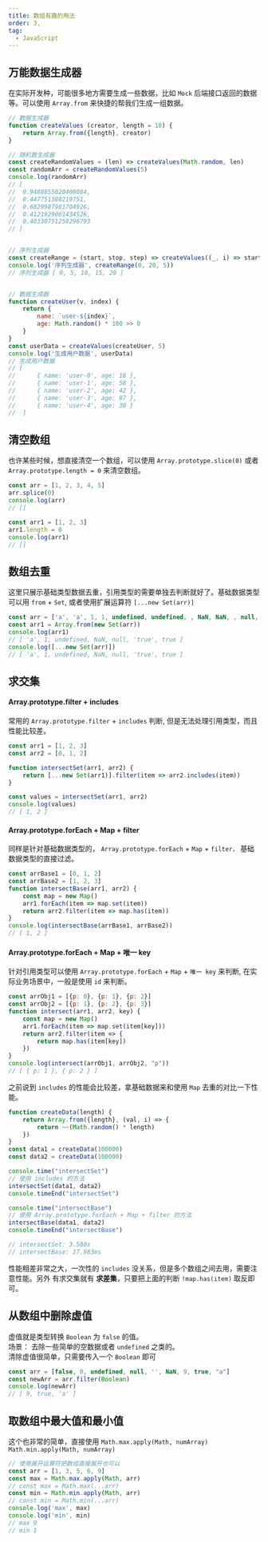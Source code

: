 ```yaml
---
title: 数组有趣的用法
order: 3,
tag:
  - JavaScript
---
```


## 万能数据生成器

在实际开发种，可能很多地方需要生成一些数据，比如 `Mock` 后端接口返回的数据等。可以使用 `Array.from` 来快捷的帮我们生成一组数据。

```javascript 
// 数据生成器
function createValues (creator, length = 10) {
	return Array.from({length}, creator)
}

// 随机数生成器
const createRandomValues = (len) => createValues(Math.random, len)
const randomArr = createRandomValues(5)
console.log(randomArr)
// [
//  0.9488855020400084,
// 	0.447751388219751,
// 	0.6829987981704926,
// 	0.4121929061434526,
// 	0.40330751258296793
// ]


// 序列生成器
const createRange = (start, stop, step) => createValues((_, i) => start + (i * step), (stop - start) / step + 1)
console.log('序列生成器', createRange(0, 20, 5))
// 序列生成器 [ 0, 5, 10, 15, 20 ]


// 数据生成器
function createUser(v, index) {
	return {
		name: `user-${index}`,
		age: Math.random() * 100 >> 0
	}
}
const userData = createValues(createUser, 5)
console.log('生成用户数据', userData)
// 生成用户数据
// [
//  	{ name: 'user-0', age: 18 },
// 		{ name: 'user-1', age: 58 },
// 		{ name: 'user-2', age: 42 },
// 		{ name: 'user-3', age: 87 },
// 		{ name: 'user-4', age: 30 }
// 	]
```

## 清空数组

也许某些时候，想直接清空一个数组，可以使用 `Array.prototype.slice(0)` 或者 `Array.prototype.length = 0` 来清空数组。

```javascript 
const arr = [1, 2, 3, 4, 5]
arr.splice(0)
console.log(arr)
// []

const arr1 = [1, 2, 3]
arr1.length = 0
console.log(arr1)
// []
```


## 数组去重

这里只展示基础类型数据去重，引用类型的需要单独去判断就好了。基础数据类型可以用 `from` + `Set`, 或者使用扩展运算符 `[...new Set(arr)]`

```javascript 
const arr = ['a', 'a', 1, 1, undefined, undefined, , NaN, NaN, , null, null, 'true', true]
const arr1 = Array.from(new Set(arr))
console.log(arr1)
// [ 'a', 1, undefined, NaN, null, 'true', true ]
console.log([...new Set(arr)])
// [ 'a', 1, undefined, NaN, null, 'true', true ]
```

## 求交集

#### Array.prototype.filter + includes
常用的 `Array.prototype.filter` + `includes` 判断, 但是无法处理引用类型，而且性能比较差。

```javascript 
const arr1 = [1, 2, 3]
const arr2 = [0, 1, 2]

function intersectSet(arr1, arr2) {
	return [...new Set(arr1)].filter(item => arr2.includes(item))
}

const values = intersectSet(arr1, arr2)
console.log(values)
// [ 1, 2 ]
```

#### Array.prototype.forEach + Map + filter
同样是针对基础数据类型的， `Array.prototype.forEach` + `Map` + `filter，` 基础数据类型的直接过滤。

```javascript 
const arrBase1 = [0, 1, 2]
const arrBase2 = [1, 2, 3]
function intersectBase(arr1, arr2) {
	const map = new Map()
	arr1.forEach(item => map.set(item))
	return arr2.filter(item => map.has(item))
}
console.log(intersectBase(arrBase1, arrBase2))
// [ 1, 2 ]
```

#### Array.prototype.forEach + Map + 唯一 key
针对引用类型可以使用 `Array.prototype.forEach` + `Map` + `唯一 key` 来判断, 在实际业务场景中，一般是使用 `id` 来判断。

```javascript 
const arrObj1 = [{p: 0}, {p: 1}, {p: 2}]
const arrObj2 = [{p: 1}, {p: 2}, {p: 3}]
function intersect(arr1, arr2, key) {
	const map = new Map()
	arr1.forEach(item => map.set(item[key]))
	return arr2.filter(item => {
		return map.has(item[key])
	})
}
console.log(intersect(arrObj1, arrObj2, "p"))
// [ { p: 1 }, { p: 2 } ]
```

之前说到 `includes` 的性能会比较差，拿基础数据来和使用 `Map` 去重的对比一下性能。

```javascript 
function createData(length) {
	return Array.from({length}, (val, i) => {
		return ~~(Math.random() * length)
	})
}
const data1 = createData(100000)
const data2 = createData(100000)

console.time("intersectSet")
// 使用 includes 的方法
intersectSet(data1, data2)
console.timeEnd("intersectSet")

console.time("intersectBase")
// 使用 Array.prototype.forEach + Map + filter 的方法
intersectBase(data1, data2)
console.timeEnd("intersectBase")

// intersectSet: 3.580s
// intersectBase: 17.983ms
```
性能相差非常之大，一次性的 `includes` 没关系，但是多个数组之间去用，需要注意性能。另外 有求交集就有 **求差集**，只要把上面的判断 `!map.has(item)` 取反即可。


## 从数组中删除虚值
虚值就是类型转换 `Boolean` 为 `false` 的值。   
场景： 去除一些简单的空数据或者 `undefined` 之类的。   
清除虚值很简单，只需要传入一个 `Boolean` 即可
```javascript 
const arr = [false, 0, undefined, null, '', NaN, 9, true, "a"]
const newArr = arr.filter(Boolean)
console.log(newArr)
// [ 9, true, 'a' ]
```

## 取数组中最大值和最小值
这个也非常的简单，直接使用 `Math.max.apply(Math, numArray)` `Math.min.apply(Math, numArray)`

```javascript 
// 使用展开运算符把数组直接展开也可以
const arr = [1, 3, 5, 6, 9]
const max = Math.max.apply(Math, arr)
// const max = Math.max(...arr)
const min = Math.min.apply(Math, arr)
// const min = Math.min(...arr)
console.log('max', max)
console.log('min', min)
// max 9
// min 1
```